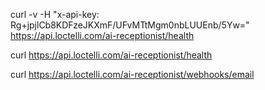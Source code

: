 curl -v -H "x-api-key: Rg+jpjlCb8KDFzeJKXmF/UFvMTtMgm0nbLUUEnb/5Yw=" \
  https://api.loctelli.com/ai-receptionist/health

curl https://api.loctelli.com/ai-receptionist/health

curl https://api.loctelli.com/ai-receptionist/webhooks/email